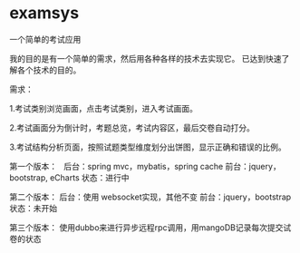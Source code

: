 # examsys
一个简单的考试应用

我的目的是有一个简单的需求，然后用各种各样的技术去实现它。
已达到快速了解各个技术的目的。

需求：

1.考试类别浏览画面，点击考试类别，进入考试画面。

2.考试画面分为倒计时，考题总览，考试内容区，最后交卷自动打分。

3.考试结构分析页面，按照试题类型维度划分出饼图，显示正确和错误的比例。
  
第一个版本：
    后台：spring mvc，mybatis，spring cache
    前台：jquery，bootstrap, eCharts
    状态：进行中
    
第二个版本：
    后台：使用 websocket实现，其他不变
    前台：jquery，bootstrap
    状态：未开始
    
第三个版本：
	使用dubbo来进行异步远程rpc调用，用mangoDB记录每次提交试卷的状态
